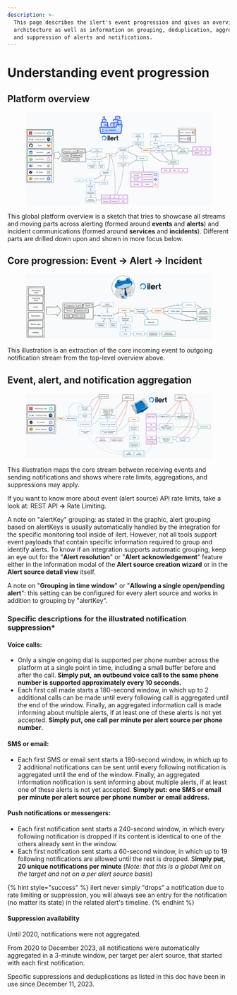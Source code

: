 ```yaml
---
description: >-
  This page describes the ilert's event progression and gives an overview of its
  architecture as well as information on grouping, deduplication, aggregation,
  and suppression of alerts and notifications.
---
```


# Understanding event progression

## Platform overview

<figure><img src="../.gitbook/assets/shapes at 23-12-05 17.03.21.png" alt=""><figcaption></figcaption></figure>

This global platform overview is a sketch that tries to showcase all streams and moving parts across alerting (formed around **events** and **alerts**) and incident communications (formed around **services** and **incidents**). Different parts are drilled down upon and shown in more focus below.

## Core progression: Event **→** Alert **→** Incident

<figure><img src="../.gitbook/assets/shapes at 23-12-05 16.19.21.png" alt=""><figcaption></figcaption></figure>

This illustration is an extraction of the core incoming event to outgoing notification stream from the top-level overview above.

## Event, alert, and notification aggregation

<figure><img src="../.gitbook/assets/shapes at 23-12-07 00.22.19.png" alt=""><figcaption></figcaption></figure>

This illustration maps the core stream between receiving events and sending notifications and shows where rate limits, aggregations, and suppressions may apply.

If you want to know more about event (alert source) API rate limits, take a look at: REST API **→** Rate Limiting.

A note on "alertKey" grouping: as stated in the graphic, alert grouping based on alertKeys is usually automatically handled by the integration for the specific monitoring tool inside of ilert. However, not all tools support event payloads that contain specific information required to group and identify alerts. To know if an integration supports automatic grouping, keep an eye out for the "**Alert resolution**" or "**Alert acknowledgement**" feature either in the information modal of the **Alert source creation wizard** or in the **Alert source detail view** itself.

A note on "**Grouping in time window**" or "**Allowing a single open/pending alert**": this setting can be configured for every alert source and works in addition to grouping by "alertKey".

### Specific descriptions for the illustrated notification suppression\*

#### Voice calls:

* Only a single ongoing dial is supported per phone number across the platform at a single point in time, including a small buffer before and after the call. **Simply put,** **an outbound voice call to the same phone number is supported approximately every 10 seconds.**
* Each first call made starts a 180-second window, in which up to 2 additional calls can be made until every following call is aggregated until the end of the window. Finally, an aggregated information call is made informing about multiple alerts, if at least one of these alerts is not yet accepted. **Simply put, one call per minute per alert source per phone number**.

#### SMS or email:

* Each first SMS or email sent starts a 180-second window, in which up to 2 additional notifications can be sent until every following notification is aggregated until the end of the window. Finally, an aggregated information notification is sent informing about multiple alerts, if at least one of these alerts is not yet accepted. **Simply put:** **one SMS or email per minute per alert source per phone number or email address.**

#### Push notifications or messengers:

* Each first notification sent starts a 240-second window, in which every following notification is dropped if its content is identical to one of the others already sent in the window.
* Each first notification sent starts a 60-second window, in which up to 19 following notifications are allowed until the rest is dropped. S**imply put, 20 unique notifications per minute** (_Note: that this is a global limit on the target and not on a per alert source basis_)

{% hint style="success" %}
ilert never simply "drops" a notification due to rate limiting or suppression, you will always see an entry for the notification (no matter its state) in the related alert's timeline.
{% endhint %}

#### Suppression availability

Until 2020, notifications were not aggregated.

From 2020 to December 2023, all notifications were automatically aggregated in a 3-minute window, per target per alert source, that started with each first notification.

Specific suppressions and deduplications as listed in this doc have been in use since December 11, 2023.
